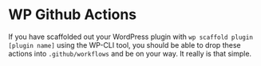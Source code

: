 # WP Github Actions

If you have scaffolded out your WordPress plugin with `wp scaffold plugin [plugin name]` using the WP-CLI tool, you should be able to drop these actions into `.github/workflows` and be on your way. It really is that simple.
